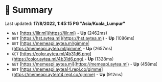 # 📖 Summary
Last updated: **17/8/2022, 1:45:15 PG "Asia/Kuala_Lumpur"**

- `GET` [https://lilr.ml](https://lilr.ml) - **Up** (2462ms)
- `GET` [https://hst.aytea.ml](https://hst.aytea.ml) - **Up** (1086ms)
- `GET` [https://memeapi.aytea.ml/gimme](https://memeapi.aytea.ml/gimme) - **Up** (2657ms)
- `GET` [https://color.aytea.ml/4b31d6.png](https://color.aytea.ml/4b31d6.png) - **Up** (1328ms)
- `GET` [https://memeapi.aytea.ml](https://memeapi.aytea.ml) - **Up** (458ms)
- `GET` [https://memeapi.aytea14.repl.co/gimme](https://memeapi.aytea14.repl.co/gimme) - **Up** (912ms)
